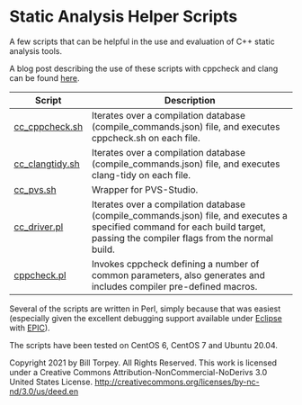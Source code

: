 # Static Analysis Helper Scripts
A few scripts that can be helpful in the use and evaluation of C++ static analysis tools.

A blog post describing the use of these scripts with cppcheck and clang can be found [here](http://btorpey.github.io/blog/2016/04/07/mo-static/).

|Script  | Description
|------------- | -------------
|[cc_cppcheck.sh](docs/cc_cppcheck.sh.md)  | Iterates over a compilation database (compile_commands.json) file, and executes cppcheck.sh on each file.
|[cc_clangtidy.sh](docs/cc_clangtidy.sh.md)  | Iterates over a compilation database (compile_commands.json) file, and executes clang-tidy on each file.
|[cc_pvs.sh](docs/cc_pvs.sh.md)  | Wrapper for PVS-Studio.
|[cc_driver.pl](docs/cc_driver.pl.md)  | Iterates over a compilation database (compile_commands.json) file, and executes a specified command for each build target, passing the compiler flags from the normal build.
|[cppcheck.pl](docs/cppcheck.pl.md) | Invokes cppcheck defining a number of common parameters, also generates and includes compiler pre-defined macros.

Several of the scripts are written in Perl, simply because that was easiest (especially given the excellent debugging support available under [Eclipse](https://eclipse.org/) with [EPIC](http://www.epic-ide.org/)).

The scripts have been tested on CentOS 6, CentOS 7 and Ubuntu 20.04.

Copyright 2021 by Bill Torpey. All Rights Reserved.
This work is licensed under a Creative Commons Attribution-NonCommercial-NoDerivs 3.0 United States License. <http://creativecommons.org/licenses/by-nc-nd/3.0/us/deed.en>



